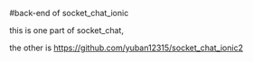 #back-end of socket_chat_ionic

this is one part of socket_chat,

the other is 
https://github.com/yuban12315/socket_chat_ionic2
